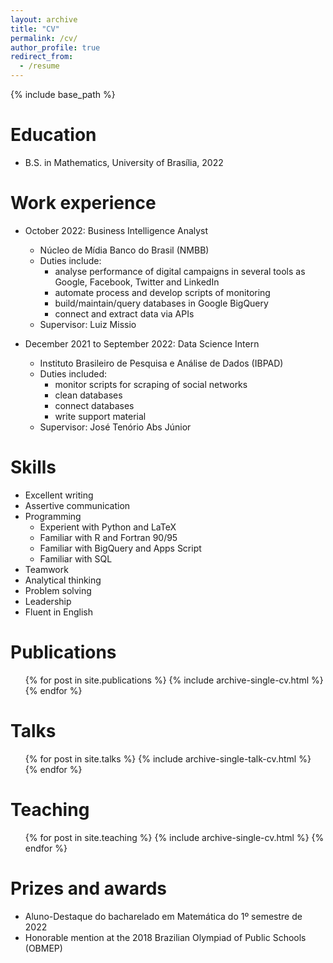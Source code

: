 ```yaml
---
layout: archive
title: "CV"
permalink: /cv/
author_profile: true
redirect_from:
  - /resume
---
```


{% include base_path %}

Education
======
* B.S. in Mathematics, University of Brasília, 2022
<!-- * M.S. in Jekyll, GitHub University, 2014 * Ph.D in Version Control Theory, GitHub University, 2018 (expected) -->

Work experience
======
* October 2022: Business Intelligence Analyst
  * Núcleo de Mídia Banco do Brasil (NMBB)
  * Duties include: 
    * analyse performance of digital campaigns in several tools as Google, Facebook, Twitter and LinkedIn
    * automate process and develop scripts of monitoring
    * build/maintain/query databases in Google BigQuery
    * connect and extract data via APIs
  * Supervisor: Luiz Missio

* December 2021 to September 2022: Data Science Intern
  * Instituto Brasileiro de Pesquisa e Análise de Dados (IBPAD)
  * Duties included: 
    * monitor scripts for scraping of social networks
    * clean databases
    * connect databases
    * write support material
  * Supervisor: José Tenório Abs Júnior

<!-- * Fall 2015: Research Assistant
  * Github University
  * Duties included: Merging pull requests
  * Supervisor: Professor Hub -->
  
Skills
======
* Excellent writing
* Assertive communication
* Programming
  * Experient with Python and LaTeX
  * Familiar with R and Fortran 90/95
  * Familiar with BigQuery and Apps Script
  * Familiar with SQL
* Teamwork
* Analytical thinking
* Problem solving
* Leadership
* Fluent in English

Publications
======
  <ul>{% for post in site.publications %}
    {% include archive-single-cv.html %}
  {% endfor %}</ul>
  
Talks
======
  <ul>{% for post in site.talks %}
    {% include archive-single-talk-cv.html %}
  {% endfor %}</ul>
  
Teaching
======
  <ul>{% for post in site.teaching %}
    {% include archive-single-cv.html %}
  {% endfor %}</ul>

Prizes and awards
======
* Aluno-Destaque do bacharelado em Matemática do 1º semestre de 2022
* Honorable mention at the 2018 Brazilian Olympiad of Public Schools (OBMEP)

<!-- Service and leadership
======
* Currently signed in to 43 different slack teams -->
